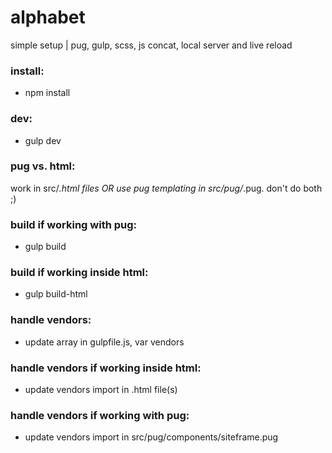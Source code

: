 # alphabet
simple setup | pug, gulp, scss, js concat, local server and live reload

### install:
- npm install

### dev:
- gulp dev

### pug vs. html:
work in src/*.html files OR use pug templating in src/pug/*.pug. don't do both ;)

### build if working with pug:
- gulp build

### build if working inside html:
- gulp build-html

### handle vendors:
- update array in gulpfile.js, var vendors

### handle vendors if working inside html:
- update vendors import in .html file(s)

### handle vendors if working with pug:
- update vendors import in src/pug/components/siteframe.pug